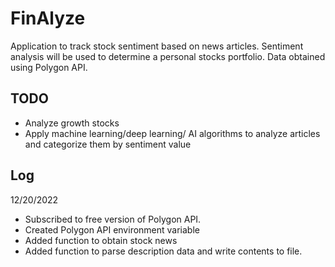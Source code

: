 # FinAlyze
Application to track stock sentiment based on news articles. 
Sentiment analysis will be used to determine a personal stocks portfolio.
Data obtained using Polygon API. 


## TODO
* Analyze growth stocks 
* Apply machine learning/deep learning/ AI algorithms to analyze articles and categorize them by sentiment value

## Log
12/20/2022
* Subscribed to free version of Polygon API.
* Created Polygon API environment variable
* Added function to obtain stock news
* Added function to parse description data and write contents to file.
